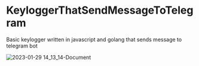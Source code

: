 # KeyloggerThatSendMessageToTelegram
Basic keylogger written in javascript and golang that sends message to telegram bot

![2023-01-29 14_13_14-Document](https://user-images.githubusercontent.com/43602893/215322866-ae70ff7b-017c-4728-bb2f-5df5bca11cde.png)
